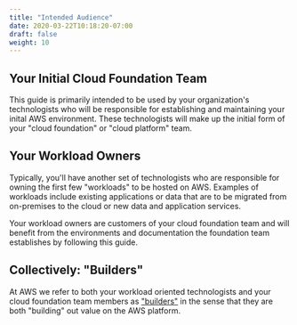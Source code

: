 ```yaml
---
title: "Intended Audience"
date: 2020-03-22T10:18:20-07:00
draft: false
weight: 10
---
```


## Your Initial Cloud Foundation Team
This guide is primarily intended to be used by your organization's technologists who will be responsible for establishing and maintaining your inital AWS environment. These technologists will make up the initial form of your "cloud foundation" or "cloud platform" team.

## Your Workload Owners

Typically, you'll have another set of technologists who are responsible for owning the first few "workloads" to be hosted on AWS.  Examples of workloads include existing applications or data that are to be migrated from on-premises to the cloud or new data and application services.

Your workload owners are customers of your cloud foundation team and will benefit from the environments and documentation the foundation team establishes by following this guide.

## Collectively: "Builders"

At AWS we refer to both your workload oriented technologists and your cloud foundation team members as ["builders"](https://aws.amazon.com/campaigns/build-on-aws/) in the sense that they are both "building" out value on the AWS platform.